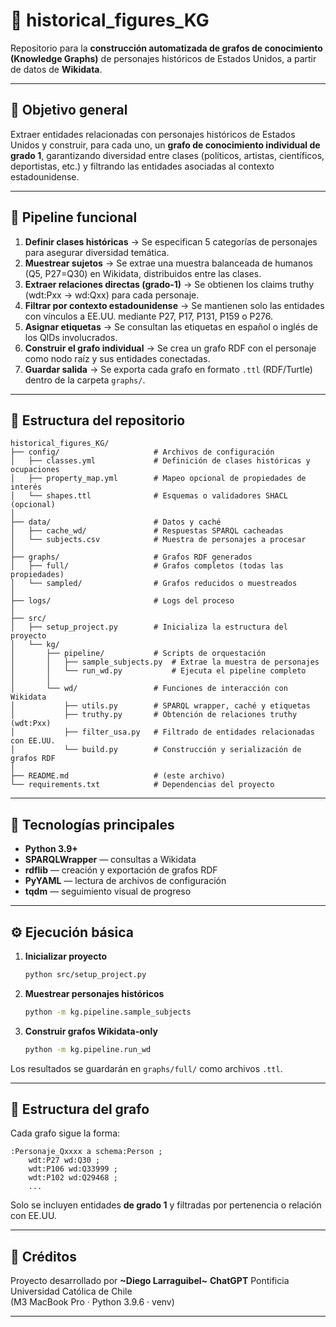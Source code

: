 # 🧠 historical_figures_KG

Repositorio para la **construcción automatizada de grafos de conocimiento (Knowledge Graphs)** de personajes históricos de Estados Unidos, a partir de datos de **Wikidata**.

---

## 🚀 Objetivo general

Extraer entidades relacionadas con personajes históricos de Estados Unidos y construir, para cada uno, un **grafo de conocimiento individual de grado 1**, garantizando diversidad entre clases (políticos, artistas, científicos, deportistas, etc.) y filtrando las entidades asociadas al contexto estadounidense.

---

## 🧩 Pipeline funcional

1. **Definir clases históricas** → Se especifican 5 categorías de personajes para asegurar diversidad temática.  
2. **Muestrear sujetos** → Se extrae una muestra balanceada de humanos (Q5, P27=Q30) en Wikidata, distribuidos entre las clases.  
3. **Extraer relaciones directas (grado‑1)** → Se obtienen los claims truthy (wdt:Pxx → wd:Qxx) para cada personaje.  
4. **Filtrar por contexto estadounidense** → Se mantienen solo las entidades con vínculos a EE.UU. mediante P27, P17, P131, P159 o P276.  
5. **Asignar etiquetas** → Se consultan las etiquetas en español o inglés de los QIDs involucrados.  
6. **Construir el grafo individual** → Se crea un grafo RDF con el personaje como nodo raíz y sus entidades conectadas.  
7. **Guardar salida** → Se exporta cada grafo en formato `.ttl` (RDF/Turtle) dentro de la carpeta `graphs/`.

---

## 📁 Estructura del repositorio

```
historical_figures_KG/
├── config/                     # Archivos de configuración
│   ├── classes.yml             # Definición de clases históricas y ocupaciones
│   ├── property_map.yml        # Mapeo opcional de propiedades de interés
│   └── shapes.ttl              # Esquemas o validadores SHACL (opcional)
│
├── data/                       # Datos y caché
│   ├── cache_wd/               # Respuestas SPARQL cacheadas
│   └── subjects.csv            # Muestra de personajes a procesar
│
├── graphs/                     # Grafos RDF generados
│   ├── full/                   # Grafos completos (todas las propiedades)
│   └── sampled/                # Grafos reducidos o muestreados
│
├── logs/                       # Logs del proceso
│
├── src/
│   ├── setup_project.py        # Inicializa la estructura del proyecto
│   └── kg/
│       ├── pipeline/           # Scripts de orquestación
│       │   ├── sample_subjects.py  # Extrae la muestra de personajes
│       │   └── run_wd.py           # Ejecuta el pipeline completo
│       │
│       └── wd/                 # Funciones de interacción con Wikidata
│           ├── utils.py        # SPARQL wrapper, caché y etiquetas
│           ├── truthy.py       # Obtención de relaciones truthy (wdt:Pxx)
│           ├── filter_usa.py   # Filtrado de entidades relacionadas con EE.UU.
│           └── build.py        # Construcción y serialización de grafos RDF
│
├── README.md                   # (este archivo)
└── requirements.txt            # Dependencias del proyecto
```

---

## 🧠 Tecnologías principales

- **Python 3.9+**
- **SPARQLWrapper** — consultas a Wikidata
- **rdflib** — creación y exportación de grafos RDF
- **PyYAML** — lectura de archivos de configuración
- **tqdm** — seguimiento visual de progreso

---

## ⚙️ Ejecución básica

1. **Inicializar proyecto**
   ```bash
   python src/setup_project.py
   ```

2. **Muestrear personajes históricos**
   ```bash
   python -m kg.pipeline.sample_subjects
   ```

3. **Construir grafos Wikidata-only**
   ```bash
   python -m kg.pipeline.run_wd
   ```

Los resultados se guardarán en `graphs/full/` como archivos `.ttl`.

---

## 🧭 Estructura del grafo

Cada grafo sigue la forma:

```
:Personaje_Qxxxx a schema:Person ;
    wdt:P27 wd:Q30 ;
    wdt:P106 wd:Q33999 ;
    wdt:P102 wd:Q29468 ;
    ...
```

Solo se incluyen entidades **de grado 1** y filtradas por pertenencia o relación con EE.UU.

---

## 🧾 Créditos

Proyecto desarrollado por **~Diego Larraguibel~** **ChatGPT**
Pontificia Universidad Católica de Chile  
(M3 MacBook Pro · Python 3.9.6 · venv)

---
